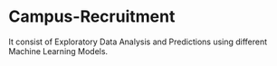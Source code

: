 # Campus-Recruitment
It consist of Exploratory Data Analysis and Predictions using different Machine Learning Models.  
